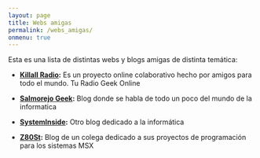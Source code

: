 ```yaml
---
layout: page
title: Webs amigas
permalink: /webs_amigas/
onmenu: true
---
```


Esta es una lista de distintas webs y blogs amigas de distinta temática:

* **[Killall Radio](http://killallradio.wordpress.com):** Es un proyecto online colaborativo hecho por amigos para todo el mundo. Tu Radio Geek Online

* **[Salmorejo Geek](http://salmorejogeek.com):** Blog donde se habla de todo un poco del mundo de la informatica

* **[SystemInside](http://www.systeminside.net/):** Otro blog dedicado a la informática

* **[Z80St](https://sites.google.com/site/z80stsoftware):** Blog de un colega dedicado a sus proyectos de programación para los sistemas MSX
